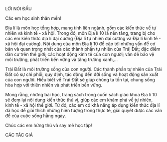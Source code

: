 LỜI NÓI ĐẦU

Các em học sinh thân mến!

Địa lí là môn học tổng hợp, mang tính liên ngành, gồm các kiến thức về tự nhiên và kinh tế - xã hội. Trong đó, môn Địa lí 10 là nền tảng, trang bị cho các em kiến thức địa lí đại cương (Địa lí tự nhiên đại cương và Địa lí kinh tế - xã hội đại cương). Nội dung của môn Địa lí 10 đề cập tới những vấn đề cơ bản và quan trọng nhất của các thành phần tự nhiên của Trái Đất; đặc điểm dân cư trên thế giới; các hoạt động kinh tế của con người; vấn đề bảo vệ môi trường, phát triển bền vững và tăng trưởng xanh,...

Trái Đất là môi trường sống của con người. Các thành phần tự nhiên của Trái Đất có sự chi phối, quy định, tác động đến đời sống và hoạt động sản xuất của con người. Hiểu biết về Trái Đất sẽ giúp chúng ta tồn tại, chung sống hòa hợp với thiên nhiên và phát triển bền vững.

Mong rằng, những bài học, trang sách trong cuốn sách giáo khoa Địa lí 10 sẽ đem lại nội dung kiến thức thú vị, giúp các em khám phá về tự nhiên, kinh tế - xã hội thế giới. Từ đó, các em có khả năng áp dụng kiến thức địa lí đã học để giải thích những hiện tượng trong thực tế, giải quyết được các vấn đề của cuộc sống hằng ngày.

Chúc các em hứng thú và say mê học tập!

CÁC TÁC GIẢ